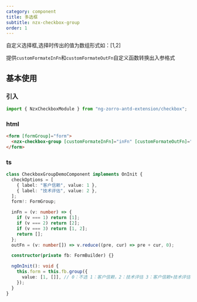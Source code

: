 ```yaml
---
category: component
title: 多选框
subtitle: nzx-checkbox-group
order: 1
---
```


自定义选择框,选择时传出的值为数组形式如：[1,2]

提供`customFormateInFn`和`customFormateOutFn`自定义函数转换出入参格式

## 基本使用

### 引入

```ts
import { NzxCheckboxModule } from "ng-zorro-antd-extension/checkbox";
```

### html

```html
<form [formGroup]="form">
  <nzx-checkbox-group [customFormateInFn]="inFn" [customFormateOutFn]="outFn" [checkOptions]="checkOptions" formControlName="value"></nzx-checkbox-group>
</form>
```

### ts

```ts
class CheckboxGroupDemoComponent implements OnInit {
  checkOptions = [
    { label: "客户信赖", value: 1 },
    { label: "技术评估", value: 2 },
  ];
  form!: FormGroup;

  inFn = (v: number) => {
    if (v === 1) return [1];
    if (v === 2) return [2];
    if (v === 3) return [1, 2];
    return [];
  };
  outFn = (v: number[]) => v.reduce((pre, cur) => pre + cur, 0);

  constructor(private fb: FormBuilder) {}

  ngOnInit(): void {
    this.form = this.fb.group({
      value: [1, []], // 0：不选 1：客户信赖，2：技术评估 3：客户信赖+技术评估
    });
  }
}
```
